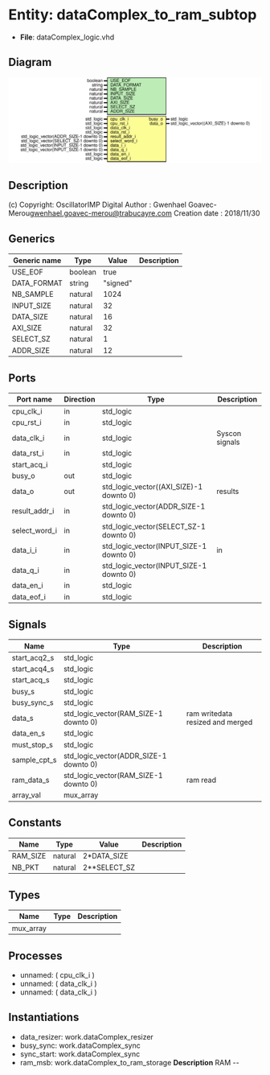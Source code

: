# Entity: dataComplex_to_ram_subtop

- **File**: dataComplex_logic.vhd
## Diagram

![Diagram](dataComplex_logic.svg "Diagram")
## Description

(c) Copyright: OscillatorIMP Digital
Author : Gwenhael Goavec-Merou<gwenhael.goavec-merou@trabucayre.com>
Creation date : 2018/11/30
## Generics

| Generic name | Type    | Value    | Description |
| ------------ | ------- | -------- | ----------- |
| USE_EOF      | boolean | true     |             |
| DATA_FORMAT  | string  | "signed" |             |
| NB_SAMPLE    | natural | 1024     |             |
| INPUT_SIZE   | natural | 32       |             |
| DATA_SIZE    | natural | 16       |             |
| AXI_SIZE     | natural | 32       |             |
| SELECT_SZ    | natural | 1        |             |
| ADDR_SIZE    | natural | 12       |             |
## Ports

| Port name     | Direction | Type                                    | Description    |
| ------------- | --------- | --------------------------------------- | -------------- |
| cpu_clk_i     | in        | std_logic                               |                |
| cpu_rst_i     | in        | std_logic                               |                |
| data_clk_i    | in        | std_logic                               | Syscon signals |
| data_rst_i    | in        | std_logic                               |                |
| start_acq_i   |           | std_logic                               |                |
| busy_o        | out       | std_logic                               |                |
| data_o        | out       | std_logic_vector((AXI_SIZE)-1 downto 0) | results        |
| result_addr_i | in        | std_logic_vector(ADDR_SIZE-1 downto 0)  |                |
| select_word_i | in        | std_logic_vector(SELECT_SZ-1 downto 0)  |                |
| data_i_i      | in        | std_logic_vector(INPUT_SIZE-1 downto 0) | in             |
| data_q_i      | in        | std_logic_vector(INPUT_SIZE-1 downto 0) |                |
| data_en_i     | in        | std_logic                               |                |
| data_eof_i    | in        | std_logic                               |                |
## Signals

| Name         | Type                                   | Description                      |
| ------------ | -------------------------------------- | -------------------------------- |
| start_acq2_s | std_logic                              |                                  |
| start_acq4_s | std_logic                              |                                  |
|  start_acq_s | std_logic                              |                                  |
| busy_s       | std_logic                              |                                  |
|  busy_sync_s | std_logic                              |                                  |
| data_s       | std_logic_vector(RAM_SIZE-1 downto 0)  | ram writedata resized and merged |
| data_en_s    | std_logic                              |                                  |
|  must_stop_s | std_logic                              |                                  |
| sample_cpt_s | std_logic_vector(ADDR_SIZE-1 downto 0) |                                  |
| ram_data_s   | std_logic_vector(RAM_SIZE-1 downto 0)  | ram read                         |
| array_val    | mux_array                              |                                  |
## Constants

| Name     | Type    | Value         | Description |
| -------- | ------- | ------------- | ----------- |
| RAM_SIZE | natural |  2*DATA_SIZE  |             |
| NB_PKT   | natural |  2**SELECT_SZ |             |
## Types

| Name      | Type | Description |
| --------- | ---- | ----------- |
| mux_array |      |             |
## Processes
- unnamed: ( cpu_clk_i )
- unnamed: ( data_clk_i )
- unnamed: ( data_clk_i )
## Instantiations

- data_resizer: work.dataComplex_resizer
- busy_sync: work.dataComplex_sync
- sync_start: work.dataComplex_sync
- ram_msb: work.dataComplex_to_ram_storage
**Description**
RAM --

